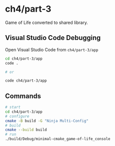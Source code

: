 # ch4/part-3

Game of Life converted to shared library.

## Visual Studio Code Debugging

Open Visual Studio Code from `ch4/part-3/app`

```bash
cd ch4/part-3/app
code .

# or

code ch4/part-3/app
```

## Commands

```bash
# start
cd ch4/part-3/app
# configure
cmake -B build -G "Ninja Multi-Config"
# build
cmake --build build
# run
./build/Debug/minimal-cmake_game-of-life_console
```
